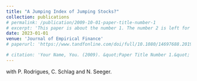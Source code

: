 ```yaml
---
title: "A Jumping Index of Jumping Stocks?"
collection: publications
# permalink: /publication/2009-10-01-paper-title-number-1
# excerpt: 'This paper is about the number 1. The number 2 is left for future work.'
date: 2023-01-01
venue: 'Journal of Empirical Finance'
# paperurl: 'https://www.tandfonline.com/doi/full/10.1080/14697688.2019.1659992'

# citation: 'Your Name, You. (2009). &quot;Paper Title Number 1.&quot; <i>Journal 1</i>. 1(1).'
---
```


with P. Rodrigues, C. Schlag and N. Seeger. 

